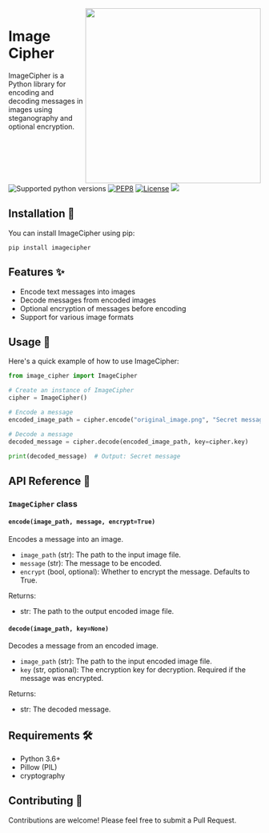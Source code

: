 
<img align='right' src="https://github.com/user-attachments/assets/79b7dc25-55c2-4fc1-84fc-551a73d37c7d" height=350px>



# Image Cipher

ImageCipher is a Python library for encoding and decoding messages in images using steganography and optional encryption.  
![Supported python versions](https://img.shields.io/badge/python-3.8%20%7C%203.9%20%7C%203.10%20%7C%203.11-blue)
[![PEP8](https://img.shields.io/badge/code%20style-pep8-black.svg)](https://www.python.org/dev/peps/pep-0008/)
[![License](https://img.shields.io/badge/License-MIT%202.0-blue.svg)](LICENSE)
<img src='https://img.shields.io/github/stars/samadpls/ImageCipher?color=red&label=stars&logoColor=black&style=social'>
## Installation 🚀

You can install ImageCipher using pip:

```
pip install imagecipher
```

## Features ✨

- Encode text messages into images
- Decode messages from encoded images
- Optional encryption of messages before encoding
- Support for various image formats

## Usage 📝

Here's a quick example of how to use ImageCipher:

```python
from image_cipher import ImageCipher

# Create an instance of ImageCipher
cipher = ImageCipher()

# Encode a message
encoded_image_path = cipher.encode("original_image.png", "Secret message", encrypt=True)

# Decode a message
decoded_message = cipher.decode(encoded_image_path, key=cipher.key)

print(decoded_message)  # Output: Secret message
```

## API Reference 📘

### `ImageCipher` class

#### `encode(image_path, message, encrypt=True)`

Encodes a message into an image.

- `image_path` (str): The path to the input image file.
- `message` (str): The message to be encoded.
- `encrypt` (bool, optional): Whether to encrypt the message. Defaults to True.

Returns:
- str: The path to the output encoded image file.

#### `decode(image_path, key=None)`

Decodes a message from an encoded image.

- `image_path` (str): The path to the input encoded image file.
- `key` (str, optional): The encryption key for decryption. Required if the message was encrypted.

Returns:
- str: The decoded message.

## Requirements 🛠️

- Python 3.6+
- Pillow (PIL)
- cryptography

## Contributing 🙌

Contributions are welcome! Please feel free to submit a Pull Request.
